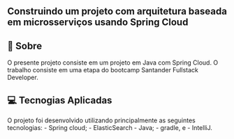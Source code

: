 ## Construindo um projeto com arquitetura baseada em microsserviços usando Spring Cloud

## 🤳 Sobre
O presente projeto consiste em um projeto em Java com Spring Cloud. O trabalho consiste em uma etapa do bootcamp Santander Fullstack Developer.

## 💻️ Tecnogias Aplicadas
O projeto foi desenvolvido utilizando principalmente as seguintes tecnologias:
    - Spring cloud;
    - ElasticSearch
    - Java;
    - gradle, e
    - IntelliJ.



